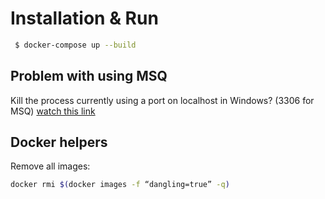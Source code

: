# Installation & Run

```sh
 $ docker-compose up --build
```

## Problem with using MSQ

Kill the process currently using a port on localhost in Windows? (3306 for MSQ)
[watch this link](https://stackoverflow.com/questions/39632667/how-do-i-kill-the-process-currently-using-a-port-on-localhost-in-windows)

## Docker helpers

Remove all <none> images:

```sh
docker rmi $(docker images -f “dangling=true” -q)
```
